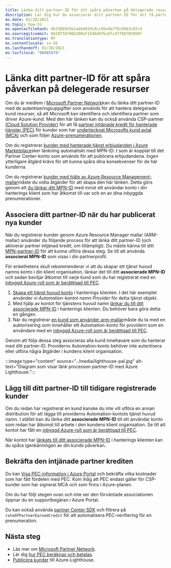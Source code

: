 ```yaml
---
title: Länka ditt partner-ID för att spåra påverkan på delegerade resurser
description: Lär dig hur du associerar ditt partner-ID för att få partner intjänad kredit (PEC) för kund resurser som du hanterar via Azure Lighthouse.
ms.date: 01/28/2021
ms.topic: how-to
ms.openlocfilehash: 46338b925b1ad44019c9cc95e4b7f8c0963c07c4
ms.sourcegitcommit: 04297f0706b200af15d6d97bc6fc47788785950f
ms.translationtype: MT
ms.contentlocale: sv-SE
ms.lasthandoff: 01/28/2021
ms.locfileid: "98985979"
---
```

# <a name="link-your-partner-id-to-track-your-impact-on-delegated-resources"></a>Länka ditt partner-ID för att spåra påverkan på delegerade resurser 

Om du är medlem i [Microsoft Partner Network](https://partner.microsoft.com/)kan du länka ditt partner-ID med de autentiseringsuppgifter som används för att hantera delegerade kund resurser, så att Microsoft kan identifiera och identifiera partner som driver Azure-kund. Med den här länken kan du också använda CSP-partner [(Cloud Solution Provider)](/partner-center/csp-overview) för att få [partner intjänade kredit för hanterade tjänster (PEC)](/partner-center/partner-earned-credit) för kunder som har [undertecknat Microsofts kund avtal (MCA)](/partner-center/confirm-customer-agreement) och som följer [Azure-prenumerationen](/partner-center/azure-plan-get-started).

Om du registrerar [kunder med hanterade tjänst erbjudanden i Azure Marketplace](publish-managed-services-offers.md)sker länkning automatiskt med MPN-ID: t som är kopplat till det Partner Center-konto som används för att publicera erbjudandena. Ingen ytterligare åtgärd krävs för att kunna spåra dina konsekvenser för de här kunderna.

Om du registrerar [kunder med hjälp av Azure Resource Management-mallar](onboard-customer.md)måste du vidta åtgärder för att skapa den här länken. Detta görs genom att [du länkar ditt MPN-ID](../../cost-management-billing/manage/link-partner-id.md) med minst ett användar konto i din hanterings klient som har åtkomst till var och en av dina inbyggda prenumerationer.

## <a name="associate-your-partner-id-when-you-onboard-new-customers"></a>Associera ditt partner-ID när du har publicerat nya kunder

När du registrerar kunder genom Azure Resource Manager mallar (ARM-mallar) använder du följande process för att länka ditt partner-ID (och aktiverar partner intjänad kredit, om tillämpligt). Du måste känna till ditt [MPN-partner-ID](/partner-center/partner-center-account-setup#locate-your-mpn-id) för att kunna utföra dessa steg. Se till att använda **associerat MPN-ID** som visas i din partnerprofil.

För enkelhetens skull rekommenderar vi att du skapar ett tjänst huvud namns konto i din klient organisation, länkar det till ditt **associerade MPN-ID** och sedan beviljar åtkomst till varje kund som du har registrerat med en [inbyggd Azure-roll som är berättigad till PEC](/partner-center/azure-roles-perms-pec).

1. [Skapa ett tjänst huvud konto](../../active-directory/develop/howto-authenticate-service-principal-powershell.md) i hanterings klienten. I det här exemplet använder vi *Automation-kontot namn Provider* för detta tjänst objekt.
1. Med hjälp av kontot för tjänstens huvud namn [länkar du till ditt associerade MPN-ID](../../cost-management-billing/manage/link-partner-id.md#link-to-a-partner-id) i hanterings klienten. Du behöver bara göra detta en gången.
1. När du registrerar [en kund som använder arm-mallar](onboard-customer.md)måste du ta med en auktorisering som innehåller ett Automation-konto för providern som en användare med en [inbyggd Azure-roll som är berättigad till PEC](/partner-center/azure-roles-perms-pec).

Genom att följa dessa steg associeras alla kund innehavare som du hanterar med ditt partner-ID. Providerns Automation-konto behöver inte autentisera eller utföra några åtgärder i kundens klient organisation.

:::image type="content" source="../media/lighthouse-pal.jpg" alt-text="Diagram som visar länk processen partner-ID med Azure Lighthouse.":::

## <a name="add-your-partner-id-to-previously-onboarded-customers"></a>Lägg till ditt partner-ID till tidigare registrerade kunder

Om du redan har registrerat en kund kanske du inte vill utföra en annan distribution för att lägga till providerns Automation-kontots tjänst huvud namn. I stället kan du länka ditt **associerade MPN-ID** till ett användar konto som redan har åtkomst till arbete i den kundens klient organisation. Se till att kontot har fått en [inbyggd Azure-roll som är berättigad till PEC](/partner-center/azure-roles-perms-pec).

När kontot har [länkats till ditt associerade MPN-ID](../../cost-management-billing/manage/link-partner-id.md#link-to-a-partner-id) i hanterings klienten kan du spåra igenkänningen av din kunds påverkan.

## <a name="confirm-partner-earned-credit"></a>Bekräfta den intjänade partner krediten

Du kan [Visa PEC-information i Azure Portal](/partner-center/partner-earned-credit-explanation#azure-cost-management) och bekräfta vilka kostnader som har fått fördelen med PEC. Kom ihåg att PEC endast gäller för CSP-kunder som har signerat MCA och som finns i Azure-planen.

Om du har följt stegen ovan och inte ser den förväntade associationen öppnar du en supportbegäran i Azure Portal.

Du kan också använda [partner Center SDK](/partner-center/develop/get-invoice-unbilled-consumption-lineitems) och filtrera på `rateOfPartnerEarnedCredit` för att automatisera PEC-verifiering för en prenumeration.

## <a name="next-steps"></a>Nästa steg

- Läs mer om [Microsoft Partner Network](/partner-center/mpn-overview).
- Lär dig [hur PEC beräknas och betalas](/partner-center/partner-earned-credit-explanation).
- [Publicera kunder](onboard-customer.md) till Azure-Lighthouse.